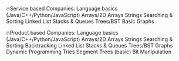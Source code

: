 🔥Service based Companies:
Language basics (Java/C++/Python/JavaScript)
Arrays/2D Arrays
Strings
Searching & Sorting
Linked List
Stacks & Queues
Trees/BST
Basic Graphs

🔥Product based Companies:
Language basics (Java/C++/Python/JavaScript)
Arrays/2D Arrays
Strings
Searching & Sorting
Backtracking
Linked List
Stacks & Queues
Trees/BST
Graphs
Dynamic Programming 
Tries
Segment Trees (basic)
Bit Manipulation
